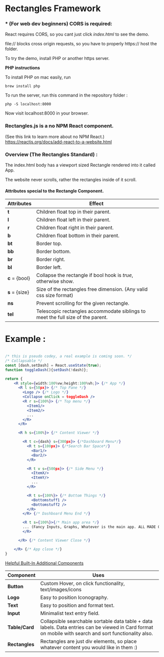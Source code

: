 # Rectangles Framework 



### * (For web dev beginners) CORS is required:

React requires CORS, so you cant just click *index.html* to see the demo.

file:// blocks cross origin requests, so you have to properly https:// host the folder.

To try the demo, install PHP or another https server.

**PHP instructions**

To install PHP on mac easily, run

```
brew install php
```

To run the server, run this command in the repository folder :

```
php -S localhost:8000
```

Now visit localhost:8000 in your browser.



### Rectangles.js is a no NPM React component. 

(See this link to learn more about no NPM React.)
https://reactjs.org/docs/add-react-to-a-website.html



### Overview (The Rectangles Standard) : 

The index.html body has a viewport sized Rectangle rendered into it called App.

The website never scrolls, rather the rectangles inside of it scroll. 



#### Attributes special to the Rectangle Component. 

| Attributes     | Effect                                                       |
| :------------- | ------------------------------------------------------------ |
| **t**          | Children float top in their parent.                          |
| **l**          | Children float left in their parent.                         |
| **r**          | Children float right in their parent.                        |
| **b**          | Children float bottom in their parent.                       |
| **bt**         | Border top.                                                  |
| **bb**         | Border bottom.                                               |
| **br**         | Border right.                                                |
| **bl**         | Border left.                                                 |
| **c** = {bool} | Collapse the rectangle if bool hook is *true*, otherwise show. |
| **s** = {size} | Size of the rectangles free dimension. (Any valid css size format) |
| **ns**         | Prevent scrolling for the given rectangle.                   |
| **tel**        | Telescopic rectangles accommodate siblings to meet the full size of the parent. |



# Example :

```jsx

/* this is pseudo codey, a real example is coming soon. */
/* Collapsable */
const [dash,setDash] = React.useState(true);
function toggleDash(){setDash(!dash)};

return {
    <R style={width:100%vw;height:100%vh;}> {/* App */}
      <R l s={50px}> {/* Top Pane */}
        <Logo /> {/* Logo */}
        <Collapse onClick = toggleDash />
        <R r s={100%}> {/* Top menu */}
          <Item1/>
          <Item2/>
          ...
        </R>
      </R>  

      <R h s={100%}> {/* Content Viewer */}

        <R t c={dash} s={300px}> {/*Dashboard Menu*/}
          <R t s={100px}> {/*Search Bar Space*/}
            <Bar1/>
            <Bar2/>
          </R>

          <R t v s={500px}> {/* Side Menu */}
            <ItemX/>
            <ItemY/>
            ...
          </R>

          <R t s={100%}> {/* Bottom Things */}
            <Bottomstuff1 />
            <Bottomstuff2 />
          </R>
        </R> {/* Dashboard Menu End */}

        <R t s={100%}>{/* Main app area */}
        ... (Fancy Inputs, Graphs, Whatever is the main app. ALL MADE OF RECTANGLES)
        </R>

      </R> {/* Content Viewer Close */}

    </R> {/* App close */}
}
```



<u>Helpful Built-In Additional Components</u>

| Component      | Uses                                                         |
| -------------- | ------------------------------------------------------------ |
| **Button**     | Custom Hover, on click functionality, text/images/icons      |
| **Logo**       | Easy to position Iconography.                                |
| **Text**       | Easy to position and format text.                            |
| **Input**      | Minimalist text entry field.                                 |
| **Table/Card** | Collapsible searchable sortable data table + data labels. Data entries can be viewed in Card format on mobile with search and sort functionality also. |
| **Rectangles** | Rectangles are just div elements, so place whatever content you would like in them :) |